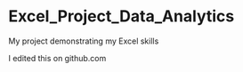 # Excel_Project_Data_Analytics
 My project demonstrating my Excel skills

I edited this on github.com
